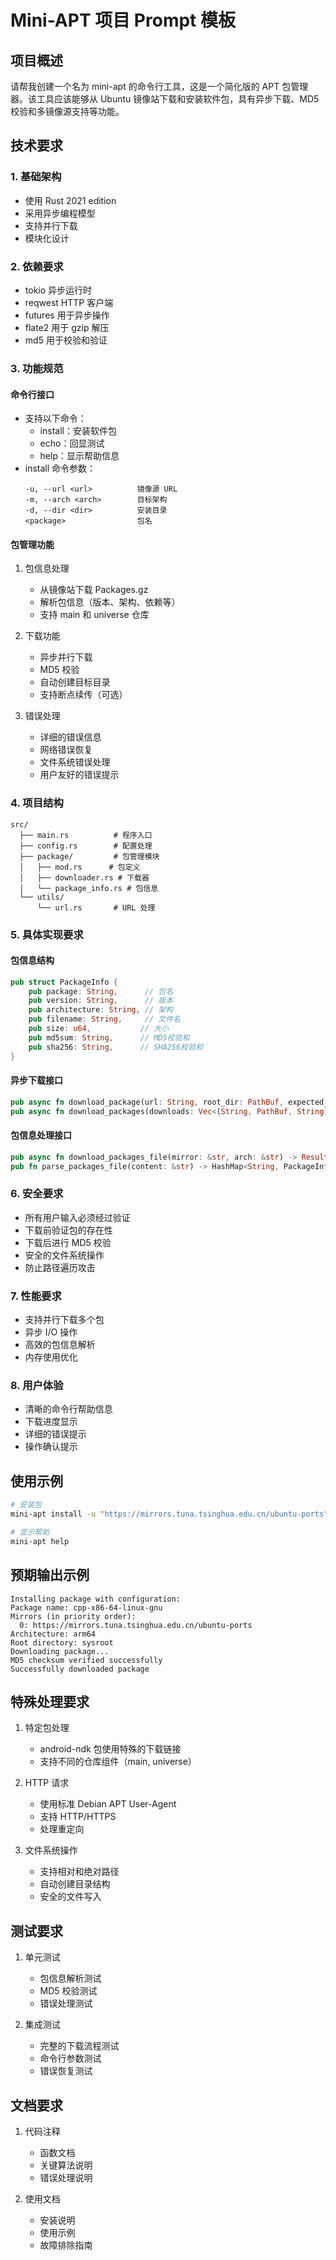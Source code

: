 # Mini-APT 项目 Prompt 模板

## 项目概述

请帮我创建一个名为 mini-apt 的命令行工具，这是一个简化版的 APT 包管理器。该工具应该能够从 Ubuntu 镜像站下载和安装软件包，具有异步下载、MD5 校验和多镜像源支持等功能。

## 技术要求

### 1. 基础架构
- 使用 Rust 2021 edition
- 采用异步编程模型
- 支持并行下载
- 模块化设计

### 2. 依赖要求
- tokio 异步运行时
- reqwest HTTP 客户端
- futures 用于异步操作
- flate2 用于 gzip 解压
- md5 用于校验和验证

### 3. 功能规范

#### 命令行接口
- 支持以下命令：
  - install：安装软件包
  - echo：回显测试
  - help：显示帮助信息
- install 命令参数：
  ```
  -u, --url <url>          镜像源 URL
  -m, --arch <arch>        目标架构
  -d, --dir <dir>          安装目录
  <package>                包名
  ```

#### 包管理功能
1. 包信息处理
   - 从镜像站下载 Packages.gz
   - 解析包信息（版本、架构、依赖等）
   - 支持 main 和 universe 仓库

2. 下载功能
   - 异步并行下载
   - MD5 校验
   - 自动创建目标目录
   - 支持断点续传（可选）

3. 错误处理
   - 详细的错误信息
   - 网络错误恢复
   - 文件系统错误处理
   - 用户友好的错误提示

### 4. 项目结构
```
src/
  ├── main.rs          # 程序入口
  ├── config.rs        # 配置处理
  ├── package/         # 包管理模块
  │   ├── mod.rs      # 包定义
  │   ├── downloader.rs # 下载器
  │   └── package_info.rs # 包信息
  └── utils/
      └── url.rs       # URL 处理
```

### 5. 具体实现要求

#### 包信息结构
```rust
pub struct PackageInfo {
    pub package: String,      // 包名
    pub version: String,      // 版本
    pub architecture: String, // 架构
    pub filename: String,     // 文件名
    pub size: u64,           // 大小
    pub md5sum: String,      // MD5校验和
    pub sha256: String,      // SHA256校验和
}
```

#### 异步下载接口
```rust
pub async fn download_package(url: String, root_dir: PathBuf, expected_md5: String) -> Result<(), String>;
pub async fn download_packages(downloads: Vec<(String, PathBuf, String)>) -> Result<(), String>;
```

#### 包信息处理接口
```rust
pub async fn download_packages_file(mirror: &str, arch: &str) -> Result<String, String>;
pub fn parse_packages_file(content: &str) -> HashMap<String, PackageInfo>;
```

### 6. 安全要求
- 所有用户输入必须经过验证
- 下载前验证包的存在性
- 下载后进行 MD5 校验
- 安全的文件系统操作
- 防止路径遍历攻击

### 7. 性能要求
- 支持并行下载多个包
- 异步 I/O 操作
- 高效的包信息解析
- 内存使用优化

### 8. 用户体验
- 清晰的命令行帮助信息
- 下载进度显示
- 详细的错误提示
- 操作确认提示

## 使用示例

```bash
# 安装包
mini-apt install -u "https://mirrors.tuna.tsinghua.edu.cn/ubuntu-ports" -m arm64 -d sysroot cpp-x86-64-linux-gnu

# 显示帮助
mini-apt help
```

## 预期输出示例

```
Installing package with configuration:
Package name: cpp-x86-64-linux-gnu
Mirrors (in priority order):
  0: https://mirrors.tuna.tsinghua.edu.cn/ubuntu-ports
Architecture: arm64
Root directory: sysroot
Downloading package...
MD5 checksum verified successfully
Successfully downloaded package
```

## 特殊处理要求

1. 特定包处理
   - android-ndk 包使用特殊的下载链接
   - 支持不同的仓库组件（main, universe）

2. HTTP 请求
   - 使用标准 Debian APT User-Agent
   - 支持 HTTP/HTTPS
   - 处理重定向

3. 文件系统操作
   - 支持相对和绝对路径
   - 自动创建目录结构
   - 安全的文件写入

## 测试要求

1. 单元测试
   - 包信息解析测试
   - MD5 校验测试
   - 错误处理测试

2. 集成测试
   - 完整的下载流程测试
   - 命令行参数测试
   - 错误恢复测试

## 文档要求

1. 代码注释
   - 函数文档
   - 关键算法说明
   - 错误处理说明

2. 使用文档
   - 安装说明
   - 使用示例
   - 故障排除指南 